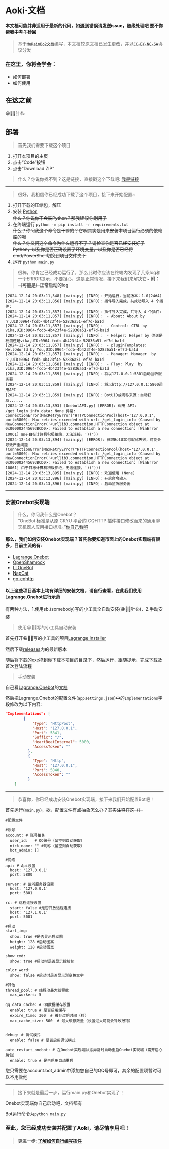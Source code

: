 # Aoki·文档
#### 本文档可能并非适用于最新的代码，如遇到错误请发送issue，随缘处理吧 ~~要不你帮我中考？秒回~~
> 基于[`MuRainBo2文档`](https://github.com/xiaosuyyds/MuRainBot2/tree/master/docs)编写，本文档较原文档已发生更改，并以[`CC-BY-NC-SA`](https://creativecommons.org/licenses/by-nc-sa/4.0/deed.zh-hans)协议分发
### 在这里，你将会学会：
 - 如何部署
 - 如何使用

## 在这之前
😀📕📕针👍

## 部署
> 首先我们需要下载这个项目
1. 打开本项目的主页
2. 点击“Code”按钮
3. 点击“Download ZIP”
> 什么？你说你找不到？这是链接，直接戳这个下载吧: [我是链接](https://github.com/GuzhMtangeroou/Aoki/archive/refs/heads/master.zip)
---
> 很好，我相信你已经成功下载了这个项目，接下来开始配置~
1. 打开下载的压缩包，解压
2. 安装 [Python](https://www.python.org/downloads/)\
~~什么？你说你不会装Python？那我建议你别用了~~
3. 在终端运行 `python -m pip install -r requirements.txt`\
~~什么？你问我这个命令是干嘛的？它啊其实是用来安装本项目运行必须的依赖库的哦~~\
~~什么？你又问这个命令为什么运行不了？请检查你是否已经安装好了Python，以及你是否正确设置了环境变量，以及你是否已经将cmd/PowerShell切换到项目文件夹下~~
4. 运行 `python main.py`
> 很棒，你肯定已经成功运行了，那么此时你应该在终端内发现了几条log和一个ERROR提示，不要担心，这是正常情况，接下来我们来解决它~
**附：~~（可能是）~~正常启动的log**
```text
[2024-12-14 20:03:11,348] [main.py] [INFO]: 开始运行，当前版本：1.0(24#4)
[2024-12-14 20:03:11,856] [main.py] [INFO]: 插件导入完成，共成功导入 4 个插件:
[2024-12-14 20:03:11,857] [main.py] [INFO]: 插件导入完成，共导入 4 个插件:
[2024-12-14 20:03:11,857] [main.py] [INFO]:  - About: About by ？,UID:0964-fcdb-4b423f4e-52836a51-ef7d-ba1d
[2024-12-14 20:03:11,857] [main.py] [INFO]:  - Control: CTRL by vika,UID:0964-fcdb-4b423f4e-52836a51-ef7d-ba1d
[2024-12-14 20:03:11,857] [main.py] [INFO]:  - Helper: Helper by 你说是校溯还是vika,UID:0964-fcdb-4b423f4e-52836a51-ef7d-ba1d
[2024-12-14 20:03:11,857] [main.py] [INFO]:  - pluginTemplates: HelloWorld by You,UID:0964-fcdb-4b423f4e-52836a51-ef7d-ba1d
[2024-12-14 20:03:11,857] [main.py] [INFO]:  - Manager: Manager  by ？,UID:0964-fcdb-4b423f4e-52836a51-ef7d-ba1d
[2024-12-14 20:03:11,858] [main.py] [INFO]:  - Play: Play  by vika,UID:0964-fcdb-4b423f4e-52836a51-ef7d-ba1d
[2024-12-14 20:03:11,859] [main.py] [INFO]: 将以127.0.0.1:5801启动监听服务器
[2024-12-14 20:03:11,859] [main.py] [INFO]: 将以http://127.0.0.1:5800调用API
[2024-12-14 20:03:11,859] [main.py] [INFO]: BotUID或昵称来源：自动获取......
[2024-12-14 20:03:13,893] [OnebotAPI.py] [ERROR]: 调用 API: /get_login_info data: None 异常: ConnectionError(MaxRetryError("HTTPConnectionPool(host='127.0.0.1', port=5800): Max retries exceeded with url: /get_login_info (Caused by NewConnectionError('<urllib3.connection.HTTPConnection object at 0x000002445693BCD0>: Failed to establish a new connection: [WinError 10061] 由于目标计算机积极拒绝，无法连接。'))"))
[2024-12-14 20:03:13,894] [main.py] [ERROR]: 获取BotUID与昵称失败，可能会导致严重问题(ConnectionError(MaxRetryError("HTTPConnectionPool(host='127.0.0.1', port=5800): Max retries exceeded with url: /get_login_info (Caused by NewConnectionError('<urllib3.connection.HTTPConnection object at 0x000002445693BCD0>: Failed to establish a new connection: [WinError 10061] 由于目标计算机积极拒绝，无法连接。'))")))
[2024-12-14 20:03:13,895] [main.py] [INFO]: 欢迎使用 (None)
[2024-12-14 20:03:13,896] [main.py] [INFO]: 开启命令输入
[2024-12-14 20:03:13,896] [main.py] [INFO]: 启动监听服务器
```
---
### 安装Onebot实现端
> 什么，你问我什么是Onebot？<br>“OneBot 标准是从原 CKYU 平台的 CQHTTP 插件接口修改而来的通用聊天机器人应用接口标准。”[你自己看吧](https://github.com/botuniverse/onebot-11/)

#### 那么，我们如何安装Onebot实现端？首先你要知道市面上的Onebot实现端有很多，目前主流的有:
- [Lagrange.Onebot](https://github.com/LagrangeDev/Lagrange.Core)
- [OpenShamrock](https://github.com/whitechi73/OpenShamrock)
- [LLOneBot](https://github.com/LLOneBot/LLOneBot)
- [NapCat](https://github.com/NapNeko/NapCatQQ)
- [~~go-cqhttp~~](https://github.com/Mrs4s/go-cqhttp)
#### 以上这些项目基本上均有详细的安装文档，请自行查看，在此我们使用Lagrange.Onebot进行示范
有两种方法，1.使用sb.(somebody)写的小工具全自动安装(😀📕📕针👍)，2.手动安装
> 使用😀📕📕写的小工具自动安装

首先打开😀📕📕写的小工具的项目[Lagrange.Installer](https://github.com/xiaosuyyds/Lagrange.Installer)

然后下载[releases](https://github.com/xiaosuyyds/Lagrange.Installer/releases)内的最新版本

随后将下载的exe拖到你下载本项目的目录下，然后运行，跟随提示，完成下载及首次登陆流程

> 手动安装

自己看[Lagrange.Onebot](https://github.com/LagrangeDev/Lagrange.Core)的[文档](https://lagrangedev.github.io/Lagrange.Doc/)

然后把Lagrange.Onebot的配置文件(`appsettings.json`)中的`Implementations`字段修改为以下内容:
```json
"Implementations": [
        {
            "Type": "HttpPost",
            "Host": "127.0.0.1",
            "Port": 5841,
            "Suffix": "/",
            "HeartBeatInterval": 5000,
            "AccessToken": ""
          },
          {
            "Type": "Http",
            "Host": "127.0.0.1",
            "Port": 5840,
            "AccessToken": ""
          }
    ]
```
---
> 恭喜你，你已经成功安装Onebot实现端，接下来我们开始配置Bot吧！

首先运行(`main.py`)，欸，配置文件有点抽象怎么办？~~其实注释在这（）~~
```text
#配置文件

#账号
account: # 账号相关
  user_id:   # QQ账号（留空则自动获取）
  nick_name: "" #昵称（留空则自动获取）
  bot_admin: []

#网络
api: # Api设置
  host: '127.0.0.1'
  port: 5800

server: # 监听服务器设置
  host: '127.0.0.1'
  port: 5801

rc: # 远程连接设置
  start: false #是否开放远程连接
  host: '127.1.0.1'
  port: 5001

#启动
start_img:
  show: true #是否显示启动图
  height: 128 #启动图高
  weight: 128 #启动图宽

show_cmd:
  show: true #启动时是否显示控制台

color_word:
  show: false #启动时是否显示渐变色文字
  
#其他
thread_pool: # 线程池最大线程数
  max_workers: 5

qq_data_cache: # QQ数据缓存设置
  enable: true # 是否启用缓存
  expire_time: 300  # 缓存过期时间（秒）
  max_cache_size: 500  # 最大缓存数量（设置过大可能会导致报错）


debug: # 调试模式
  enable: false # 是否启用调试模式

auto_restart_onebot: # 在Onebot实现端状态异常时自动重启Onebot实现端（需开启心跳包）
  enable: true # 是否启用自动重启
```

您只需要在account.bot_admin中添加您自己的QQ号即可，其余的配置项暂时可以不用管他

---

> 接下来就是最后一步，运行main.py和Onebot实现了！

Onebot实现端你自己启动吧，文档都有

Bot运行命令为`python main.py`

### 至此，您已经成功安装并配置了Aoki，请尽情享用吧！
> #### 更进一步: [了解如何自行编写插件](Writing_Plugins.md)
